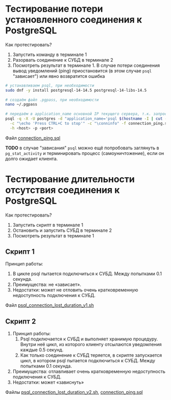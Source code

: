 # Тестирование потери установленного соединения к PostgreSQL

Как протестировать?

1. Запустить команду в терминале 1
1. Разорвать соединение к СУБД в терминале 2
1. Посмотреть результат в терминале 1. В случае потери соединения вывод уведомлений (ping) приостановится (в этом случае `psql` "зависает") или явно возвратится ошибка

```bash
# устанавливаем psql, при необходимости
sudo dnf -y install postgresql-14-14.5 postgresql-14-libs-14.5
  
# создаём файл .pgpass, при необходимости
nano ~/.pgpass
 
# передаём в application_name основной IP текущего сервера, т.к. запрос может проходить через прокси
psql -q -X -U postgres -d "application_name='psql $(hostname -I | cut -f1 -d' ')'" \
  -c "\echo 'Press CTRL+C to stop'" -c "\conninfo" -f connection_ping.sql -c "call connection_ping(1000, 1.0)" \
  -h <host> -p <port>
```
Файл [connection_ping.sql](connection_ping.sql)

**TODO** в случае "зависания" `psql` можно ещё попробовать заглянуть в `pg_stat_activity` и терминировать процесс (самоуничтожение), если он долго ожидает клиента.

# Тестирование длительности отсутствия соединения к PostgreSQL

Как протестировать?

1. Запустить скрипт в терминале 1
1. Остановить и запустить СУБД в терминале 2
1. Посмотреть результат в терминале 1

## Скрипт 1

Принцип работы:
1. В цикле psql пытается подключиться к СУБД. Между попытками 0.1 секунда.
1. Преимущества: не «зависает».
1. Недостатки: может не отловить очень кратковременную недоступность подключения к СУБД.

Файл [psql_connection_lost_duration_v1.sh](psql_connection_lost_duration_v1.sh)

## Скрипт 2
1. Принцип работы:
   1. Psql подключается к СУБД и выполняет хранимую процедуру. Внутри неё цикл, из которого клиенту отсылаются уведомления каждые 0.5 секунд.
   1. Как только соединение к СУБД теряется, в скрипте запускается цикл, в котором psql пытается подключиться к СУБД. Между попытками 0.1 секунда.
1. Преимущества: отлавливает очень кратковременную недоступность подключения к СУБД.
1. Недостатки: может «зависнуть»

Файлы [psql_connection_lost_duration_v2.sh](psql_connection_lost_duration_v2.sh), [connection_ping.sql](connection_ping.sql)
